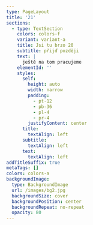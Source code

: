 ```yaml
---
type: PageLayout
title: '21'
sections:
  - type: TextSection
    colors: colors-f
    variant: variant-a
    title: Jsi tu brzo 20
    subtitle: přijď později
    text: |
      ještě na tom pracujeme
    elementId: ''
    styles:
      self:
        height: auto
        width: narrow
        padding:
          - pt-12
          - pb-36
          - pl-4
          - pr-4
        justifyContent: center
      title:
        textAlign: left
      subtitle:
        textAlign: left
      text:
        textAlign: left
addTitleSuffix: true
metaTags: []
colors: colors-a
backgroundImage:
  type: BackgroundImage
  url: /images/bg2.jpg
  backgroundSize: cover
  backgroundPosition: center
  backgroundRepeat: no-repeat
  opacity: 80
---
```

